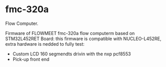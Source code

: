 # fmc-320a
Flow Computer.

Firmware of FLOWMEET fmc-320a flow computerm based on STM32L452RET
Board: this firmware is compatible with NUCLEO-L452RE, extra hardware is nedded to fully test:
- Custom LCD 160 segmendts drivin with the nxp pcf8553
- Pick-up front end 
